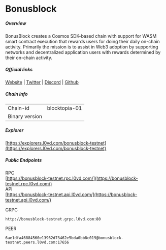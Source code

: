 # Bonusblock


##### Overview
BonusBlock creates a Cosmos SDK-based chain with support for WASM smart contract execution that rewards users for doing their daily on-chain activity. Primarily the mission is to assist in Web3 adoption by supporting networks and decentralized application users with rewards determined by their on-chain activity.


##### Official links
[Website](https://docs.bonusblock.io/) | [Twitter](https://twitter.com/bonus_block) | [Discord]() | [Github](https://github.com/BBlockLabs)

##### Chain info

|  |  |
| ------ | ------ |
| Chain-id | blocktopia-01 |
| Binary version |  |

##### Explorer
[https://explorers.l0vd.com/bonusblock-testnet](https://explorers.l0vd.com/bonusblock-testnet)

##### Public Endpoints
RPC <br />
[https://bonusblock-testnet.rpc.l0vd.com/](https://bonusblock-testnet.rpc.l0vd.com/) <br />
API <br />
[https://bonusblock-testnet.api.l0vd.com/](https://bonusblock-testnet.api.l0vd.com/) <br />

GRPC
```
http://bonusblock-testnet.grpc.l0vd.com:80
```

PEER
```
6ae1dfa46884560e13962d73462e5bda0bb8c019@bonusblock-testnet.peers.l0vd.com:17656
```
